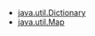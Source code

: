 * [java.util.Dictionary](http://docs.oracle.com/javase/7/docs/api/java/util/Dictionary.html)
* [java.util.Map](http://docs.oracle.com/javase/7/docs/api/java/util/Map.html)
